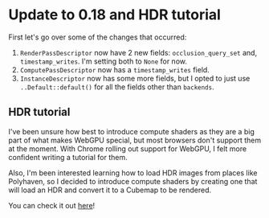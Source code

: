 # Update to 0.18 and HDR tutorial

First let's go over some of the changes that occurred:

1. `RenderPassDescriptor` now have 2 new fields:
    `occlusion_query_set` and, `timestamp_writes`. I'm
    setting both to `None` for now.
2. `ComputePassDescriptor` now has a `timestamp_writes`
    field.
3. `InstanceDescriptor` now has some more fields, but I
    opted to just use `..Default::default()` for all the
    fields other than `backends`.

## HDR tutorial

I've been unsure how best to introduce compute shaders
as they are a big part of what makes WebGPU special, but
most browsers don't support them at the moment. With Chrome
rolling out support for WebGPU, I felt more confident
writing a tutorial for them.

Also, I'm been interested learning how to load HDR images
from places like Polyhaven, so I decided to introduce
compute shaders by creating one that will load an HDR and
convert it to a Cubemap to be rendered.

You can check it out [here](../../intermediate/tutorial13-hdr)!
